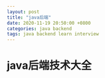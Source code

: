 ```yaml
---
layout: post
title: "java后端"
date: 2020-11-19 20:50:00 +0800
categories: java backend
tags: java backend learn interview
---
```


# java后端技术大全
